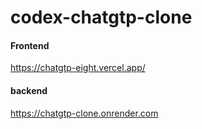 # codex-chatgtp-clone


#### Frontend
https://chatgtp-eight.vercel.app/


#### backend
https://chatgtp-clone.onrender.com
